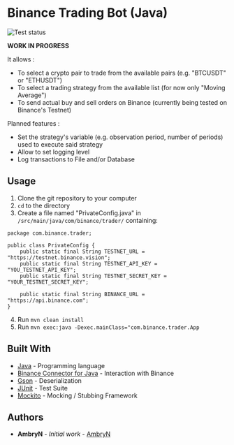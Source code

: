 # Binance Trading Bot (Java)

![Test status](https://github.com/AmbryN/binance-trader-java/actions/workflows/tests.yml/badge.svg)

**WORK IN PROGRESS**

It allows :
* To select a crypto pair to trade from the available pairs (e.g. "BTCUSDT" or "ETHUSDT")
* To select a trading strategy from the available list (for now only "Moving Average")
* To send actual buy and sell orders on Binance (currently being tested on Binance's Testnet)

Planned features :
* Set the strategy's variable (e.g. observation period, number of periods) used to execute said strategy
* Allow to set logging level
* Log transactions to File and/or Database

## Usage

1) Clone the git repository to your computer 
2) `cd` to the directory
3) Create a file named "PrivateConfig.java" in `/src/main/java/com/binance/trader/` containing:
```
package com.binance.trader;

public class PrivateConfig {
    public static final String TESTNET_URL = "https://testnet.binance.vision";
    public static final String TESTNET_API_KEY = "YOU_TESTNET_API_KEY";
    public static final String TESTNET_SECRET_KEY = "YOUR_TESTNET_SECRET_KEY";

    public static final String BINANCE_URL = "https://api.binance.com";
}
```
4) Run `mvn clean install`
5) Run `mvn exec:java -Dexec.mainClass="com.binance.trader.App`

## Built With

* [Java](https://www.java.com/) - Programming language
* [Binance Connector for Java](https://github.com/binance/binance-connector-java) - Interaction with Binance
* [Gson](https://github.com/google/gson) - Deserialization
* [JUnit](https://junit.org/junit4/) - Test Suite
* [Mockito](https://site.mockito.org/) - Mocking / Stubbing Framework

## Authors

* **AmbryN** - *Initial work* - [AmbryN](https://github.com/AmbryN)
